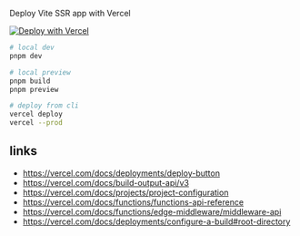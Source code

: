 Deploy Vite SSR app with Vercel

[![Deploy with Vercel](https://vercel.com/button)](https://vercel.com/new/clone?repository-url=https%3A%2F%2Fgithub.com%2Fhi-ogawa%2Freproductions%2Ftree%2Fmain%2Fvite-ssr-vercel-deploy)


```sh
# local dev
pnpm dev

# local preview
pnpm build
pnpm preview

# deploy from cli
vercel deploy
vercel --prod
```

## links

- https://vercel.com/docs/deployments/deploy-button
- https://vercel.com/docs/build-output-api/v3
- https://vercel.com/docs/projects/project-configuration
- https://vercel.com/docs/functions/functions-api-reference
- https://vercel.com/docs/functions/edge-middleware/middleware-api
- https://vercel.com/docs/deployments/configure-a-build#root-directory
